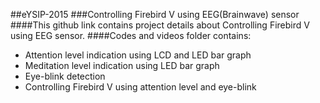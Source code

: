 ##eYSIP-2015
###Controlling Firebird V using EEG(Brainwave) sensor
####This github link contains project details about Controlling Firebird V using EEG sensor.
####Codes and videos folder contains:
* Attention level indication using LCD and LED bar graph
* Meditation level indication using LED bar graph
* Eye-blink detection
* Controlling Firebird V using attention level and eye-blink
